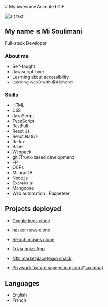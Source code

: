 <link rel="stylesheet" type="text/css" href="style.css">
# My Awesome Animated GIF

![alt text](https://media.giphy.com/media/l0MYGb1gygFdZC2Jy/giphy.gif)


My name is Mi Soulimani
-----------------------

 

Full-stack Developer

### About me

<div class="animated">
  <ul>
    <li>Self-taught</li>
    <li>Javascript lover</li>
    <li>Learning about accessibility</li>
    <li>learning web3 with @Alchemy</li>
  </ul>
</div>


### Skills

<div class="skills">

*   HTML
*   CSS
*   JavaScript
*   TypeScript
*   RestFull
*   React Js
*   React Native 
*   Redux
*   Babel
*   Webpack
*   git (Trunk-based development)
*   FP
*   OOPs
*   MongoDB 
*   Node.js
*   Express.js
*   Mongoose
*   Web automation : Puppeteer

</div>



Projects deployed
-----------------

*  [Google keep clone](https://mygooglekeep.netlify.app)

*   [hacker news clone](https://myhackernewsclone.netlify.app/)
*   [Search movies clone](https://searchmoviezzz.netlify.app)
*   [Trivia quizz App](https://trivia-quizzz.netlify.app/)
*   [Nfts marketplace(expo snack)](https://snack.expo.dev/@misouli/nft_marketplace)
*   [Polywork feature suggestion(srim @scrimba)](https://scrimba.com/scrim/cvKgnJTb)

Languages
---------

*   English
*   French

 
